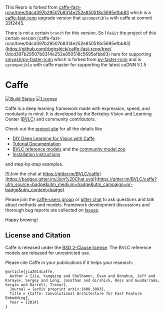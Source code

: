 
This Repro is forked from
[caffe-fast-rcnn/tree/0dcd397b29507b8314e252e850518c5695efbb83](https://github.com/rbgirshick/caffe-fast-rcnn/tree/0dcd397b29507b8314e252e850518c5695efbb83) which is a [caffe-fast-rcnn](https://github.com/rbgirshick/caffe-fast-rcnn) upgrade version that `upcompatible` with caffe at commit 33f2445.

There is not a certain `branch` for this version. So I `ReGit` the
project of this certain version
[caffe-fast-rcnn/tree/0dcd397b29507b8314e252e850518c5695efbb83](https://github.com/rbgirshick/caffe-fast-rcnn/tree/
0dcd397b29507b8314e252e850518c5695efbb83) here for supporting
[xmyqsh/py-faster-rcnn](https://github.com/xmyqsh/py-faster-rcnn) which is forked from [py-faster-rcnn](https://github.com/rbgirshick/py-faster-rcnn) and is `upcompatible` with caffe master for supporting the latest cuDNN 5.1.5

# Caffe

[![Build Status](https://travis-ci.org/BVLC/caffe.svg?branch=master)](https://travis-ci.org/BVLC/caffe)
[![License](https://img.shields.io/badge/license-BSD-blue.svg)](LICENSE)

Caffe is a deep learning framework made with expression, speed, and modularity in mind.
It is developed by the Berkeley Vision and Learning Center ([BVLC](http://bvlc.eecs.berkeley.edu)) and community contributors.

Check out the [project site](http://caffe.berkeleyvision.org) for all the details like

- [DIY Deep Learning for Vision with Caffe](https://docs.google.com/presentation/d/1UeKXVgRvvxg9OUdh_UiC5G71UMscNPlvArsWER41PsU/edit#slide=id.p)
- [Tutorial Documentation](http://caffe.berkeleyvision.org/tutorial/)
- [BVLC reference models](http://caffe.berkeleyvision.org/model_zoo.html) and the [community model zoo](https://github.com/BVLC/caffe/wiki/Model-Zoo)
- [Installation instructions](http://caffe.berkeleyvision.org/installation.html)

and step-by-step examples.

[![Join the chat at https://gitter.im/BVLC/caffe](https://badges.gitter.im/Join%20Chat.svg)](https://gitter.im/BVLC/caffe?utm_source=badge&utm_medium=badge&utm_campaign=pr-badge&utm_content=badge)

Please join the [caffe-users group](https://groups.google.com/forum/#!forum/caffe-users) or [gitter chat](https://gitter.im/BVLC/caffe) to ask questions and talk about methods and models.
Framework development discussions and thorough bug reports are collected on [Issues](https://github.com/BVLC/caffe/issues).

Happy brewing!

## License and Citation

Caffe is released under the [BSD 2-Clause license](https://github.com/BVLC/caffe/blob/master/LICENSE).
The BVLC reference models are released for unrestricted use.

Please cite Caffe in your publications if it helps your research:

    @article{jia2014caffe,
      Author = {Jia, Yangqing and Shelhamer, Evan and Donahue, Jeff and Karayev, Sergey and Long, Jonathan and Girshick, Ross and Guadarrama, Sergio and Darrell, Trevor},
      Journal = {arXiv preprint arXiv:1408.5093},
      Title = {Caffe: Convolutional Architecture for Fast Feature Embedding},
      Year = {2014}
    }
